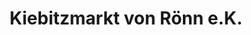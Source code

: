 ---
title: "Kiebitzmarkt von Rönn e.K."
url: /cadenberge/kiebitzmarkt-von-roenn-e-k/
shop: Garten-Center
---
